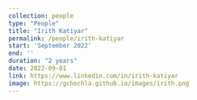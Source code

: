 ```yaml
---
collection: people
type: "People"
title: "Irith Katiyar"
permalink: /people/irith-katiyar
start: 'September 2022'
end: ''
duration: "2 years"
date: 2022-09-01
link: https://www.linkedin.com/in/irith-katiyar
image: https://gchochla.github.io/images/irith.png
---
```


